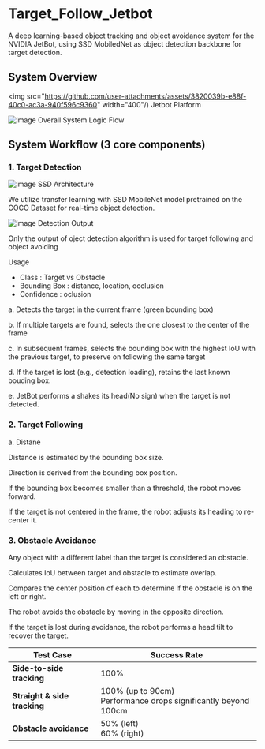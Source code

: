 # Target_Follow_Jetbot

A deep learning-based object tracking and object avoidance system for the NVIDIA JetBot, using SSD MobiledNet as object detection backbone for target detection.


## System Overview

<img src="https://github.com/user-attachments/assets/3820039b-e88f-40c0-ac3a-940f596c9360" width="400"/)
Jetbot Platform


![image](https://github.com/user-attachments/assets/1bd5f635-1796-4f7e-b98c-72c8f3d8ceb8)
Overall System Logic Flow

## System Workflow (3 core components)

### 1. Target Detection


![image](https://github.com/user-attachments/assets/eb0b0ea3-bee0-4c1d-83c7-18d7c85389d1)
SSD Architecture

We utilize transfer learning with SSD MobileNet model pretrained on the COCO Dataset for real-time object detection.


![image](https://github.com/user-attachments/assets/5fcf1875-946a-4059-96cd-2e4178309595)
Detection Output

Only the output of oject detection algorithm is used for target following and object avoiding

Usage
  - Class : Target vs Obstacle
  - Bounding Box : distance, location, occlusion
  - Confidence : oclusion


a. Detects the target in the current frame (green bounding box)

b. If multiple targets are found, selects the one closest to the center of the frame

c. In subsequent frames, selects the bounding box with the highest IoU with the previous target, to preserve on following the same target

d. If the target is lost (e.g., detection loading), retains the last known bouding box.

e. JetBot performs a shakes its head(No sign) when the target is not detected.


### 2. Target Following

a. Distane

Distance is estimated by the bounding box size.

Direction is derived from the bounding box position.

If the bounding box becomes smaller than a threshold, the robot moves forward.

If the target is not centered in the frame, the robot adjusts its heading to re-center it.

### 3. Obstacle Avoidance
Any object with a different label than the target is considered an obstacle.

Calculates IoU between target and obstacle to estimate overlap.

Compares the center position of each to determine if the obstacle is on the left or right.

The robot avoids the obstacle by moving in the opposite direction.

If the target is lost during avoidance, the robot performs a head tilt to recover the target.



| Test Case                    | Success Rate                                                        |
| ---------------------------- | ------------------------------------------------------------------- |
| **Side-to-side tracking**    | 100%                                                                |
| **Straight & side tracking** | 100% (up to 90cm) <br> Performance drops significantly beyond 100cm |
| **Obstacle avoidance**       | 50% (left) <br> 60% (right)                                         |
